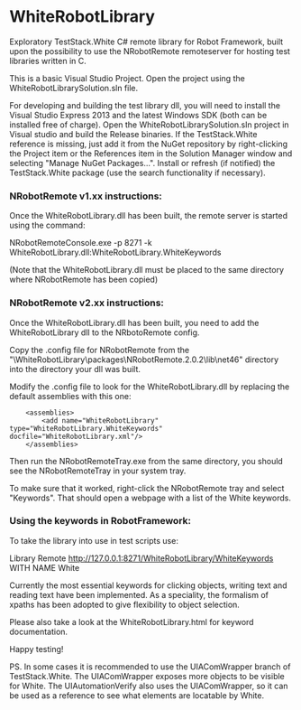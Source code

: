 WhiteRobotLibrary
=================

Exploratory TestStack.White C# remote library for Robot Framework, built upon the possibility to use the NRobotRemote remoteserver for hosting test libraries written in C.

This is a basic Visual Studio Project. Open the project using the WhiteRobotLibrarySolution.sln file.

For developing and building the test library dll, you will need to install the Visual Studio Express 2013 and the latest Windows SDK (both can be installed free of charge). Open the WhiteRobotLibrarySolution.sln project in Visual studio and build the Release binaries. If the TestStack.White reference is missing, just add it from the NuGet repository by right-clicking the Project item or the References item in the Solution Manager window and selecting "Manage NuGet Packages...". Install or refresh (if notified) the TestStack.White package (use the search functionality if necessary).

### NRobotRemote v1.xx instructions:

Once the WhiteRobotLibrary.dll has been built, the remote server is started using the command:

NRobotRemoteConsole.exe -p 8271 -k WhiteRobotLibrary.dll:WhiteRobotLibrary.WhiteKeywords

(Note that the WhiteRobotLibrary.dll must be placed to the same directory where NRobotRemote has been copied)

### NRobotRemote v2.xx instructions: 

Once the WhiteRobotLibrary.dll has been built, you need to add the WhiteRobotLibrary dll to the NRbotoRemote config.

Copy the .config file for NRobotRemote from the "\WhiteRobotLibrary\packages\NRobotRemote.2.0.2\lib\net46\" directory into the directory your dll was built.

Modify the .config file to look for the WhiteRobotLibrary.dll by replacing the default assemblies with this one: 

```
	<assemblies>
		<add name="WhiteRobotLibrary" type="WhiteRobotLibrary.WhiteKeywords" docfile="WhiteRobotLibrary.xml"/>
	</assemblies>
```
		
Then run the NRobotRemoteTray.exe from the same directory, you should see the NRobotRemoteTray in your system tray. 

To make sure that it worked, right-click the NRobotRemote tray and select "Keywords".
That should open a webpage with a list of the White keywords. 

### Using the keywords in RobotFramework: 

To take the library into use in test scripts use:

Library    Remote    http://127.0.0.1:8271/WhiteRobotLibrary/WhiteKeywords    WITH NAME    White


Currently the most essential keywords for clicking objects, writing text and reading text have been implemented. As a speciality, the formalism of xpaths has been adopted to give flexibility to object selection.

Please also take a look at the WhiteRobotLibrary.html for keyword documentation.

Happy testing!

PS. In some cases it is recommended to use the UIAComWrapper branch of TestStack.White. The UIAComWrapper exposes more objects to be visible for White. The UIAutomationVerify also uses the UIAComWrapper, so it can be used as a reference to see what elements are locatable by White.

